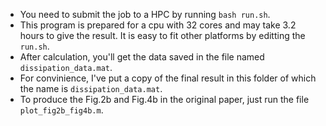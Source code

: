 - You need to submit the job to a HPC by running `bash run.sh`.
- This program is prepared for a cpu with 32 cores and may take 3.2 hours to give the result. It is easy to fit other platforms by editting the `run.sh`.
-  After calculation, you'll get the data saved in the file named `dissipation_data.mat`.
- For convinience, I've put a copy of the final result in this folder of which the name is `dissipation_data.mat`.
- To produce the Fig.2b and Fig.4b in the original paper, just run the file `plot_fig2b_fig4b.m`.